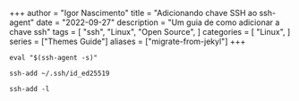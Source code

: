 +++
author = "Igor Nascimento"
title = "Adicionando chave SSH ao ssh-agent"
date = "2022-09-27"
description = "Um guia de como adicionar a chave ssh"
tags = [
    "ssh",
    "Linux",
    "Open Source",
]
categories = [
    "Linux",
]
series = ["Themes Guide"]
aliases = ["migrate-from-jekyl"]
+++

```
eval "$(ssh-agent -s)"
```

```
ssh-add ~/.ssh/id_ed25519
```

```
ssh-add -l
```
